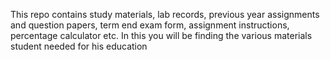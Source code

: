 
This repo contains study materials, lab records, previous year assignments and question papers, term end exam form, assignment instructions, percentage calculator etc.
In this you will be finding the various materials student needed for his education  
